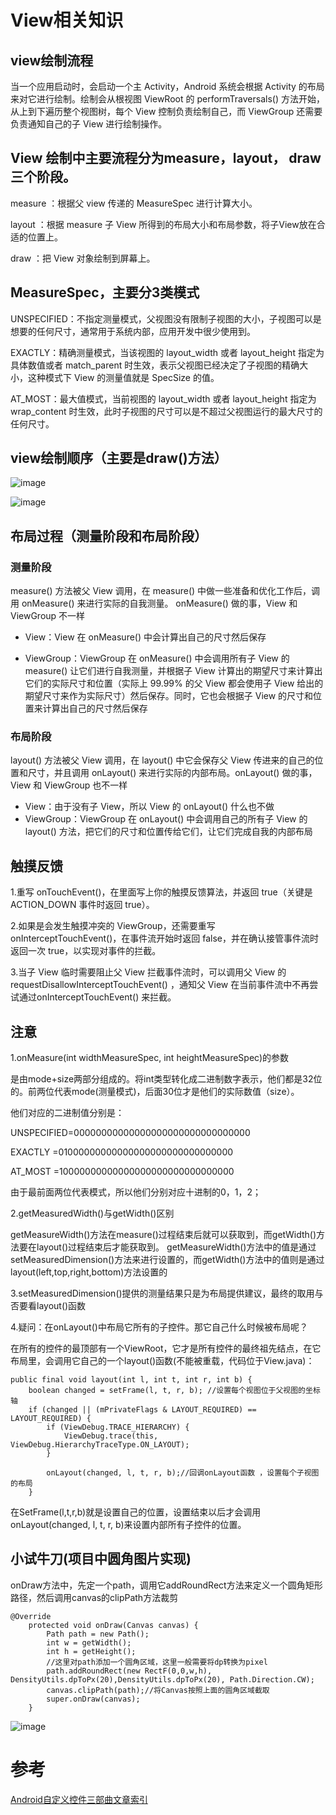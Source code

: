 # View相关知识
## view绘制流程
当一个应用启动时，会启动一个主 Activity，Android 系统会根据 Activity 的布局来对它进行绘制。绘制会从根视图 ViewRoot 的 performTraversals() 方法开始，从上到下遍历整个视图树，每个 View 控制负责绘制自己，而 ViewGroup 还需要负责通知自己的子 View 进行绘制操作。

## View 绘制中主要流程分为measure，layout， draw 三个阶段。
measure ：根据父 view 传递的 MeasureSpec 进行计算大小。

layout ：根据 measure 子 View 所得到的布局大小和布局参数，将子View放在合适的位置上。

draw ：把 View 对象绘制到屏幕上。

## MeasureSpec，主要分3类模式
UNSPECIFIED：不指定测量模式，父视图没有限制子视图的大小，子视图可以是想要的任何尺寸，通常用于系统内部，应用开发中很少使用到。

EXACTLY：精确测量模式，当该视图的 layout_width 或者 layout_height 指定为具体数值或者 match_parent 时生效，表示父视图已经决定了子视图的精确大小，这种模式下 View 的测量值就是 SpecSize 的值。

AT_MOST：最大值模式，当前视图的 layout_width 或者 layout_height 指定为 wrap_content 时生效，此时子视图的尺寸可以是不超过父视图运行的最大尺寸的任何尺寸。

## view绘制顺序（主要是draw()方法）
![image](https://img-blog.csdnimg.cn/2019060521490221.png "")

![image](https://img-blog.csdnimg.cn/20190606084037650.png "")

## 布局过程（测量阶段和布局阶段）

### 测量阶段
measure() 方法被父 View 调用，在 measure() 中做一些准备和优化工作后，调用  onMeasure() 来进行实际的自我测量。 onMeasure() 做的事，View 和 ViewGroup 不一样
* View：View 在 onMeasure() 中会计算出自己的尺寸然后保存

* ViewGroup：ViewGroup 在 onMeasure() 中会调用所有子 View 的 measure() 让它们进行自我测量，并根据子 View 计算出的期望尺寸来计算出它们的实际尺寸和位置（实际上 99.99% 的父 View 都会使用子 View 给出的期望尺寸来作为实际尺寸）然后保存。同时，它也会根据子 View 的尺寸和位置来计算出自己的尺寸然后保存

### 布局阶段
layout() 方法被父 View 调用，在 layout() 中它会保存父 View 传进来的自己的位置和尺寸，并且调用 onLayout() 来进行实际的内部布局。onLayout() 做的事， View 和 ViewGroup 也不一样

* View：由于没有子 View，所以 View 的 onLayout() 什么也不做
* ViewGroup：ViewGroup 在 onLayout() 中会调用自己的所有子 View 的 layout() 方法，把它们的尺寸和位置传给它们，让它们完成自我的内部布局

## 触摸反馈
1.重写 onTouchEvent()，在里面写上你的触摸反馈算法，并返回 true（关键是 ACTION_DOWN 事件时返回  true）。

2.如果是会发生触摸冲突的 ViewGroup，还需要重写 onInterceptTouchEvent()，在事件流开始时返回  false，并在确认接管事件流时返回一次 true，以实现对事件的拦截。

3.当子 View 临时需要阻止父 View 拦截事件流时，可以调用父 View 的  requestDisallowInterceptTouchEvent() ，通知父 View 在当前事件流中不再尝试通过onInterceptTouchEvent() 来拦截。


## 注意
1.onMeasure(int widthMeasureSpec, int heightMeasureSpec)的参数

是由mode+size两部分组成的。将int类型转化成二进制数字表示，他们都是32位的。前两位代表mode(测量模式)，后面30位才是他们的实际数值（size）。 

他们对应的二进制值分别是： 

UNSPECIFIED=00000000000000000000000000000000

EXACTLY =01000000000000000000000000000000 

AT_MOST =10000000000000000000000000000000 

由于最前面两位代表模式，所以他们分别对应十进制的0，1，2； 


2.getMeasuredWidth()与getWidth()区别

getMeasureWidth()方法在measure()过程结束后就可以获取到，而getWidth()方法要在layout()过程结束后才能获取到。
getMeasureWidth()方法中的值是通过setMeasuredDimension()方法来进行设置的，而getWidth()方法中的值则是通过layout(left,top,right,bottom)方法设置的

3.setMeasuredDimension()提供的测量结果只是为布局提供建议，最终的取用与否要看layout()函数

4.疑问：在onLayout()中布局它所有的子控件。那它自己什么时候被布局呢？

在所有的控件的最顶部有一个ViewRoot，它才是所有控件的最终祖先结点，在它布局里，会调用它自己的一个layout()函数(不能被重载，代码位于View.java)：

```
public final void layout(int l, int t, int r, int b) {  
    boolean changed = setFrame(l, t, r, b); //设置每个视图位于父视图的坐标轴  
    if (changed || (mPrivateFlags & LAYOUT_REQUIRED) == LAYOUT_REQUIRED) {  
        if (ViewDebug.TRACE_HIERARCHY) {  
            ViewDebug.trace(this, ViewDebug.HierarchyTraceType.ON_LAYOUT);  
        }  
  
        onLayout(changed, l, t, r, b);//回调onLayout函数 ，设置每个子视图的布局  
    }  

```

在SetFrame(l,t,r,b)就是设置自己的位置，设置结束以后才会调用onLayout(changed, l, t, r, b)来设置内部所有子控件的位置。



## 小试牛刀(项目中圆角图片实现)
onDraw方法中，先定一个path，调用它addRoundRect方法来定义一个圆角矩形路径，然后调用canvas的clipPath方法裁剪
```
@Override
    protected void onDraw(Canvas canvas) {
        Path path = new Path();
        int w = getWidth();
        int h = getHeight();
        //这里对path添加一个圆角区域，这里一般需要将dp转换为pixel
        path.addRoundRect(new RectF(0,0,w,h), DensityUtils.dpToPx(20),DensityUtils.dpToPx(20), Path.Direction.CW);
        canvas.clipPath(path);//将Canvas按照上面的圆角区域截取
        super.onDraw(canvas);
    }
```

![image](https://img-blog.csdnimg.cn/20190818122638607.png "")

# 参考
[Android自定义控件三部曲文章索引](https://blog.csdn.net/harvic880925/article/details/50995268)